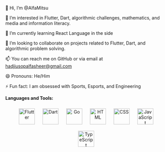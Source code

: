 👋 Hi, I’m @AlfaMitsu

👀 I’m interested in Flutter, Dart, algorithmic challenges, mathematics, and media and information literacy.

🌱 I’m currently learning React Language in the side

💞️ I’m looking to collaborate on projects related to Flutter, Dart, and algorithmic problem solving.

📫 You can reach me on GitHub or via email at hadjiusopalfasheer@gmail.com

😄 Pronouns: He/Him

⚡ Fun fact: I am obsessed with Sports, Esports, and Engineering

**Languages and Tools:**

<p align="center">
  <img src="https://upload.wikimedia.org/wikipedia/commons/9/99/Flutter_logo.svg" alt="Flutter" width="50" height="50" style="margin: 10px;"/>
  <img src="https://upload.wikimedia.org/wikipedia/commons/7/7e/Dart-logo.png" alt="Dart" width="50" height="50" style="margin: 10px;"/>
  <img src="https://upload.wikimedia.org/wikipedia/commons/0/05/Go_Logo_Blue.svg" alt="Go" width="50" height="50" style="margin: 10px;"/>
  <img src="https://upload.wikimedia.org/wikipedia/commons/6/61/HTML5_logo_and_wordmark.svg" alt="HTML" width="50" height="50" style="margin: 10px;"/>
  <img src="https://upload.wikimedia.org/wikipedia/commons/d/d5/CSS3_logo_and_wordmark.svg" alt="CSS" width="50" height="50" style="margin: 10px;"/>
  <img src="https://upload.wikimedia.org/wikipedia/commons/6/6a/JavaScript-logo.png" alt="JavaScript" width="50" height="50" style="margin: 10px;"/>
  <img src="https://upload.wikimedia.org/wikipedia/commons/f/f5/Typescript.svg" alt="TypeScript" width="50" height="50" style="margin: 10px;"/>
</p>
